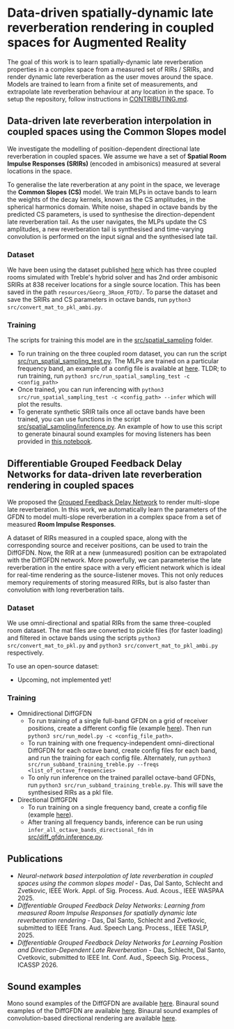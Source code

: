 # Data-driven spatially-dynamic late reverberation rendering in coupled spaces for Augmented Reality

The goal of this work is to learn spatially-dynamic late reverberation properties in a complex space from a measured set of RIRs / SRIRs, and render dynamic late reverberation as the user moves around the space. Models are trained to learn from a finite set of measurements, and extrapolate late reverberation behaviour at any location in the space. To setup the repository, follow instructions in [CONTRIBUTING.md](CONTRIBUTING.md).

## Data-driven late reverberation interpolation in coupled spaces using the Common Slopes model

We investigate the modelling of position-dependent directional late reverberation in coupled spaces. We assume we have a set of <b> Spatial Room Impulse Responses (SRIRs) </b> (encoded in ambisonics) measured at several locations in the space.

To generalise the late reverberation at any point in the space, we leverage the <b>Common Slopes (CS)</b> model. We train MLPs in octave bands to learn the weights of the decay kernels, known as the CS amplitudes, in the spherical harmonics domain. White noise, shaped in octave bands by the predicted CS parameters, is used to synthesise the direction-dependent late reverberation tail. As the user navigates, the MLPs update the CS amplitudes, a new reverberation tail is synthesised and time-varying convolution is performed on the input signal and the synthesised late tail.

### Dataset

We have been using the dataset published [here](https://zenodo.org/records/13338346) which has three coupled rooms simulated with Treble's hybrid solver and has 2nd order ambisonic SRIRs at 838 receiver locations for a single source location. This has been saved in the path `resources/Georg_3Room_FDTD/`. To parse the dataset and save the SRIRs and CS parameters in octave bands, run `python3 src/convert_mat_to_pkl_ambi.py`.

### Training

The scripts for training this model are in the [src/spatial_sampling](src/spatial_sampling/) folder. 
- To run training on the three coupled room dataset, you can run the script [src/run_spatial_sampling_test.py](src/run_spatial_sampling_test.py). The MLPs are trained on a particular frequency band, an example of a config file is available at [here](data/config/spatial_sampling/treble_data_grid_training_500Hz_directional_spatial_sampling_test.yml). TLDR; to run training, run `python3 src/run_spatial_sampling_test -c <config_path>`
- Once trained, you can run inferencing with `python3 src/run_spatial_sampling_test -c <config_path> --infer` which will plot the results.
- To generate synthetic SRIR tails once all octave bands have been trained, you can use functions in the script [src/spatial_sampling/inference.py](src/spatial_sampling/inference.py). An example of how to use this script to generate binaural sound examples for moving listeners has been provided in [this notebook](notebooks/create_binaural_sound_examples.ipynb).


## Differentiable Grouped Feedback Delay Networks for data-driven late reverberation rendering in coupled spaces

We proposed the [Grouped Feedback Delay Network](https://github.com/orchidas/GFDN) to render multi-slope late reverberation. In this work, we automatically learn the parameters of the GFDN to model multi-slope reverberation in a complex space from a set of measured <b>Room Impulse Responses</b>. 


A dataset of RIRs measured in a coupled space, along with the corresponding source and receiver positions, can be used to train the DiffGFDN. Now, the RIR at a new (unmeasured) position can be extrapolated with the DiffGFDN network. More powerfully, we can parameterise the late reverberation in the entire space with a very efficient network which is ideal for real-time rendering as the source-listener moves. This not only
reduces memory requirements of storing measured RIRs, but is also faster than convolution with long reverberation tails.

### Dataset

We use omni-directional and spatial RIRs from the same three-coupled room dataset. The mat files are converted to pickle files (for faster loading) and filtered in octave bands using the scripts `python3 src/convert_mat_to_pkl.py` and `python3 src/convert_mat_to_pkl_ambi.py` respectively.

<!--Additionally, we have tools for generating a synthetic dataset of coupled rooms by shaping noise (see [gdalsanto/slope2noise](https://github.com/gdalsanto/slope2noise/blob/main/config/rir_synthesis_coupled_room.yml)). 

To generate your own synthetic datasets,
- Set up the submodules (see [CONTRIBUTING.md](CONTRIBUTING.md)). 
- Navigate to `submodules/slope2rir` and run `python3 main.py -c <config_path>`. An example of a config file to generate a coupled room dataset is available [here]( submodules/slope2rir/config/rir_synthesis_coupled_room_single_batch.yml).

To work with the files that we have tested on, use `git lfs`.
- Install with `brew install git lfs`
- Go to repo, and run `git lfs install`
- Add the appropriate file with `git lfs track <filepath>`
- Add and commit the file. Push it to origin.
- To download files tracked with LFS, run `git lfs pull origin <branch_name>` -->

To use an open-source dataset:
- Upcoming, not implemented yet!

### Training

- Omnidirectional DiffGFDN
	- To run training of a single full-band GFDN on a grid of receiver positions, create a different config file (example [here](./data/config/treble_data_grid_training_full_band_colorless_loss.yml)). Then run `python3 src/run_model.py -c <config_file_path>`. 
	- To run training with one frequency-independent omni-directional DiffGFDN for each octave band, create config files for each band, and run the training for each config file. Alternately, run `python3 src/run_subband_training_treble.py --freqs <list_of_octave_frequencies>`
	- To only run inference on the trained parallel octave-band GFDNs, run `python3 src/run_subband_training_treble.py`. This will save the synthesised RIRs as a pkl file.
- Directional DiffGFDN
	- To run training on a single frequency band, create a config file (example [here](./data/config/directional_fdn/treble_data_grid_training_1000Hz_directional_fdn_grid_res=0.6m.yml)).
	- After traning all frequency bands, inference can be run using `infer_all_octave_bands_directional_fdn` in [src/diff_gfdn.inference.py](src/diff_gfdn/inference.py).


## Publications

- <i>Neural-network based interpolation of late reverberation in coupled spaces using the common slopes model</i> - Das, Dal Santo, Schlecht and Zvetkovic, IEEE Work. Appl. of Sig. Process. Aud. Acous., IEEE WASPAA 2025.
- <i>Differentiable Grouped Feedback Delay Networks: Learning from measured Room Impulse Responses for spatially dynamic late reverberation rendering</i> - Das, Dal Santo, Schlecht and Zvetkovic, submitted to IEEE Trans. Aud. Speech Lang. Process., IEEE TASLP, 2025.
- <i> Differentiable Grouped Feedback Delay Networks for Learning Position and Direction-Dependent Late Reverberation</i> - Das, Schlecht, Dal Santo, Cvetkovic, submitted to IEEE Int. Conf. Aud., Speech Sig. Process., ICASSP 2026.



## Sound examples

Mono sound examples of the DiffGFDN are available [here](https://ccrma.stanford.edu/~orchi/FDN/GFDN/DiffGFDN/). Binaural sound examples of the DiffGFDN are available [here](https://ccrma.stanford.edu/∼orchi/FDN/GFDN/DiffGFDN/ICASSP26/). Binaural sound examples of convolution-based directional rendering are available [here](https://ccrma.stanford.edu/∼orchi/FDN/GFDN/DiffGFDN/WASPAA25/). 
